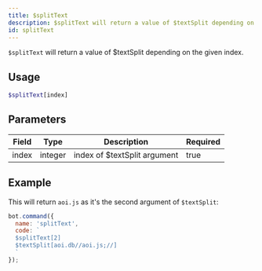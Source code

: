 ```yaml
---
title: $splitText 
description: $splitText will return a value of $textSplit depending on the given index.
id: splitText
---
```


`$splitText` will return a value of $textSplit depending on the given index.

## Usage

```php
$splitText[index]
```

## Parameters 


| Field | Type    | Description                  | Required |
| ----- | ------- | ---------------------------- | -------- |
| index | integer | index of $textSplit argument | true      |


## Example

This will return `aoi.js` as it's the second argument of `$textSplit`: 

```javascript
bot.command({
  name: 'splitText',
  code: `
  $splitText[2]
  $textSplit[aoi.db//aoi.js;//]
  `
});
```